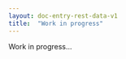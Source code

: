 ```yaml
---
layout: doc-entry-rest-data-v1
title:  "Work in progress"
---
```


Work in progress...

<!---
	TODO Add content
-->